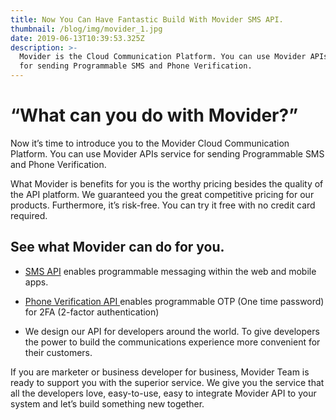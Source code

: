 ```yaml
---
title: Now You Can Have Fantastic Build With Movider SMS API.
thumbnail: /blog/img/movider_1.jpg
date: 2019-06-13T10:39:53.325Z
description: >-
  Movider is the Cloud Communication Platform. You can use Movider APIs service
  for sending Programmable SMS and Phone Verification.
---
```

# **“What can you do with Movider?”**

Now it’s time to introduce you to the Movider Cloud Communication Platform. You can use Movider APIs service for sending Programmable SMS and Phone Verification. 

What Movider is benefits for you is the worthy pricing besides the quality of the API platform. We guaranteed you the great competitive pricing for our products. Furthermore, it’s risk-free. You can try it free with no credit card required. 

## See what Movider can do for you.

* [SMS API](https://movider.co/en/sms-platform/) enables programmable messaging within the web and mobile apps.
* [Phone Verification API ](https://movider.co/en/sms-verify/)enables programmable OTP (One time password) for 2FA (2-factor authentication) 
* We design our API for developers around the world. To give developers the power to build the communications experience more convenient for their customers. 

If you are marketer or business developer for business, Movider Team is ready to support you with the superior service. We give you the service that all the developers love, easy-to-use, easy to integrate Movider API to your system and let’s build something new together.

